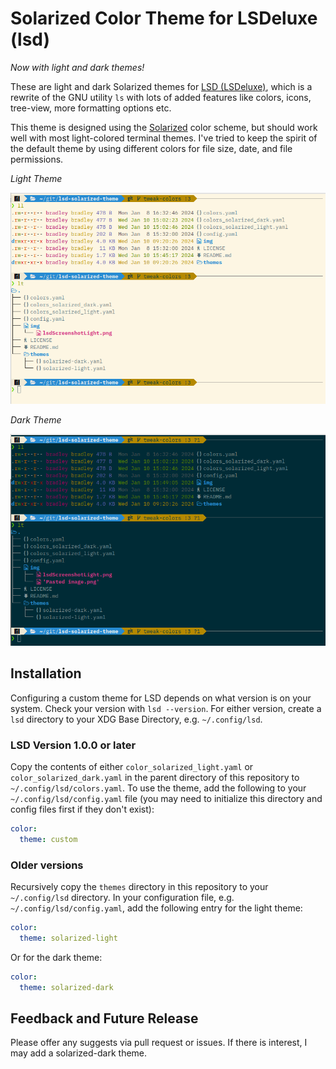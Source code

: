 # Solarized Color Theme for LSDeluxe (lsd)

_Now with light and dark themes!_

These are light and dark Solarized themes for [LSD (LSDeluxe)](https://github.com/lsd-rs/lsd), which is a
rewrite of the GNU utility `ls` with lots of added features like colors, icons,
tree-view, more formatting options etc.

This theme is designed using the [Solarized](https://github.com/altercation/solarized) color scheme, but should work well with most light-colored terminal themes. I've tried to keep the spirit of the default theme by using different colors for file size, date, and file permissions.

*Light Theme*

![solarized-light-lsd](./img/light.png)

*Dark Theme*

![solarized-dark-lsd](./img/dark.png)

## Installation

Configuring a custom theme for LSD depends on what version is on your system. Check your version with `lsd --version`. For either version, create a `lsd` directory to your XDG Base Directory, e.g. `~/.config/lsd`.

### LSD Version 1.0.0 or later

Copy the contents of either `color_solarized_light.yaml` or `color_solarized_dark.yaml` in the parent directory of this repository to `~/.config/lsd/colors.yaml`. To use the theme, add the following to your `~/.config/lsd/config.yaml` file (you may need to initialize this directory and config files first if they don't exist):

```yaml
color:
  theme: custom
```

### Older versions

Recursively copy the `themes` directory in this repository to your `~/.config/lsd` directory. In your configuration file, e.g. `~/.config/lsd/config.yaml`, add the following entry for the light theme:

```yaml
color:
  theme: solarized-light
```

Or for the dark theme:

```yaml
color:
  theme: solarized-dark
```

## Feedback and Future Release

Please offer any suggests via pull request or issues. If there is interest, I may add a
solarized-dark theme.

